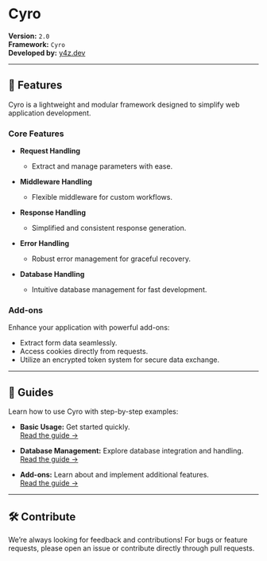# **Cyro**

**Version:** `2.0`  
**Framework:** `Cyro`  
**Developed by:** [y4z.dev](https://y4z.dev)

---

## 🚀 **Features**

Cyro is a lightweight and modular framework designed to simplify web application development.

### Core Features

- **Request Handling**

  - Extract and manage parameters with ease.

- **Middleware Handling**

  - Flexible middleware for custom workflows.

- **Response Handling**

  - Simplified and consistent response generation.

- **Error Handling**

  - Robust error management for graceful recovery.

- **Database Handling**
  - Intuitive database management for fast development.

### Add-ons

Enhance your application with powerful add-ons:

- Extract form data seamlessly.
- Access cookies directly from requests.
- Utilize an encrypted token system for secure data exchange.

---

## 📖 **Guides**

Learn how to use Cyro with step-by-step examples:

- **Basic Usage:** Get started quickly.  
  [Read the guide →](./docs/guide.md)

- **Database Management:** Explore database integration and handling.  
  [Read the guide →](./docs/database.md)

- **Add-ons:** Learn about and implement additional features.  
  [Read the guide →](./docs/addons.md)

---

## 🛠 **Contribute**

We’re always looking for feedback and contributions! For bugs or feature requests, please open an issue or contribute directly through pull requests.
